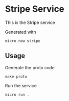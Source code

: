 # Stripe Service

This is the Stripe service

Generated with

```
micro new stripe
```

## Usage

Generate the proto code

```
make proto
```

Run the service

```
micro run .
```